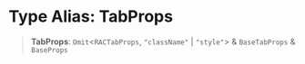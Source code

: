 # Type Alias: TabProps

> **TabProps**: `Omit`\<`RACTabProps`, `"className"` \| `"style"`\> & `BaseTabProps` & `BaseProps`

